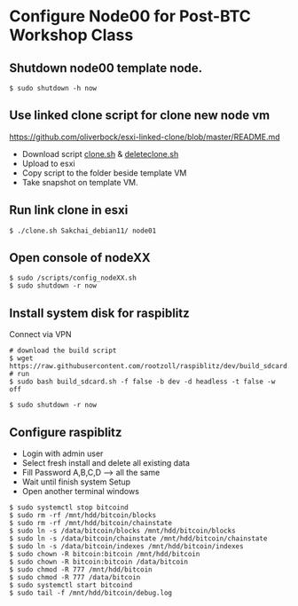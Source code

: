 # Configure Node00 for Post-BTC Workshop Class

## Shutdown node00 template node.
~~~
$ sudo shutdown -h now
~~~

## Use linked clone script for clone new node vm
https://github.com/oliverbock/esxi-linked-clone/blob/master/README.md

 - Download script [clone.sh](https://raw.githubusercontent.com/oliverbock/esxi-linked-clone/master/clone.sh) & [deleteclone.sh](https://raw.githubusercontent.com/oliverbock/esxi-linked-clone/master/deleteclone.sh)
 - Upload to esxi
 - Copy script to the folder beside template VM
 - Take snapshot on template VM.

## Run link clone in esxi
~~~
$ ./clone.sh Sakchai_debian11/ node01
~~~

## Open console of nodeXX
~~~
$ sudo /scripts/config_nodeXX.sh
$ sudo shutdown -r now
~~~

## Install system disk for raspiblitz
Connect via VPN
~~~
# download the build script
$ wget https://raw.githubusercontent.com/rootzoll/raspiblitz/dev/build_sdcard.sh
# run
$ sudo bash build_sdcard.sh -f false -b dev -d headless -t false -w off

$ sudo shutdown -r now
~~~

## Configure raspiblitz
 - Login with admin user
 - Select fresh install and delete all existing data
 - Fill Password A,B,C,D --> all the same
 - Wait until finish system Setup
 - Open another terminal windows
~~~
$ sudo systemctl stop bitcoind
$ sudo rm -rf /mnt/hdd/bitcoin/blocks
$ sudo rm -rf /mnt/hdd/bitcoin/chainstate
$ sudo ln -s /data/bitcoin/blocks /mnt/hdd/bitcoin/blocks
$ sudo ln -s /data/bitcoin/chainstate /mnt/hdd/bitcoin/chainstate
$ sudo ln -s /data/bitcoin/indexes /mnt/hdd/bitcoin/indexes
$ sudo chown -R bitcoin:bitcoin /mnt/hdd/bitcoin
$ sudo chown -R bitcoin:bitcoin /data/bitcoin
$ sudo chmod -R 777 /mnt/hdd/bitcoin
$ sudo chmod -R 777 /data/bitcoin
$ sudo systemctl start bitcoind
$ sudo tail -f /mnt/hdd/bitcoin/debug.log
~~~
